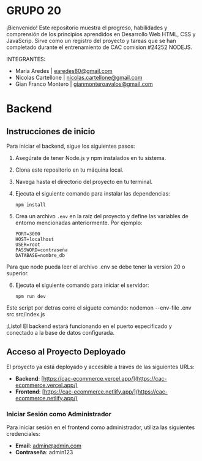 # GRUPO 20

¡Bienvenido! Este repositorio muestra el progreso, habilidades y comprensión de los principios aprendidos en Desarrollo Web HTML, CSS y JavaScrip. Sirve como un registro del proyecto y tareas que se han completado durante el entrenamiento de CAC comision #24252 NODEJS.


INTEGRANTES:

* Maria Aredes | earedes80@gmail.com
* Nicolas Cartellone | nicolas.cartellone@gmail.com
* Gian Franco Montero | gianmonteroavalos@gmail.com

# Backend

## Instrucciones de inicio

Para iniciar el backend, sigue los siguientes pasos:

1. Asegúrate de tener Node.js y npm instalados en tu sistema.
2. Clona este repositorio en tu máquina local.
3. Navega hasta el directorio del proyecto en tu terminal.
4. Ejecuta el siguiente comando para instalar las dependencias:

    ```
    npm install
    ```

5. Crea un archivo `.env` en la raíz del proyecto y define las variables de entorno mencionadas anteriormente. Por ejemplo:

    ```
    PORT=3000
    HOST=localhost
    USER=root
    PASSWORD=contraseña
    DATABASE=nombre_db
    ```
Para que node pueda leer el archivo .env se debe tener la version 20 o superior.

6. Ejecuta el siguiente comando para iniciar el servidor:

    ```
    npm run dev
    ```
Este script por detras corre el siguete comando: nodemon --env-file .env src src/index.js

¡Listo! El backend estará funcionando en el puerto especificado y conectado a la base de datos configurada.

## Acceso al Proyecto Deployado

El proyecto ya está deployado y accesible a través de las siguientes URLs:

- **Backend**: [https://cac-ecommerce.vercel.app/](https://cac-ecommerce.vercel.app/)
- **Frontend**: [https://cac-ecommerce.netlify.app/](https://cac-ecommerce.netlify.app/)

### Iniciar Sesión como Administrador

Para iniciar sesión en el frontend como administrador, utiliza las siguientes credenciales:

- **Email**: admin@admin.com
- **Contraseña**: admin123

